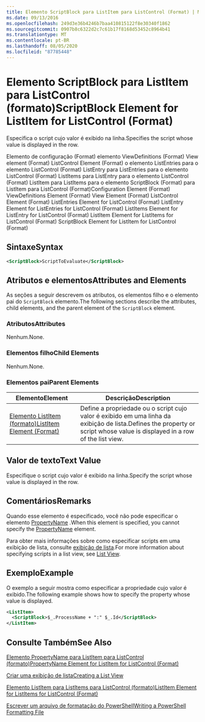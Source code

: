 ```yaml
---
title: Elemento ScriptBlock para ListItem para ListControl (Format) | Microsoft Docs
ms.date: 09/13/2016
ms.openlocfilehash: 249d3e36b4246b7baa410815122f8e30340f1862
ms.sourcegitcommit: 0907b8c6322d2c7c61b17f8168d53452c8964b41
ms.translationtype: MT
ms.contentlocale: pt-BR
ms.lasthandoff: 08/05/2020
ms.locfileid: "87785448"
---
```

# <a name="scriptblock-element-for-listitem-for-listcontrol-format"></a><span data-ttu-id="a18ea-102">Elemento ScriptBlock para ListItem para ListControl (formato)</span><span class="sxs-lookup"><span data-stu-id="a18ea-102">ScriptBlock Element for ListItem for ListControl (Format)</span></span>

<span data-ttu-id="a18ea-103">Especifica o script cujo valor é exibido na linha.</span><span class="sxs-lookup"><span data-stu-id="a18ea-103">Specifies the script whose value is displayed in the row.</span></span>

<span data-ttu-id="a18ea-104">Elemento de configuração (Format) elemento ViewDefinitions (Format) View element (Format) ListControl Element (Format) o elemento ListEntries para o elemento ListControl (Format) ListEntry para ListEntries para o elemento ListControl (Format) ListItems para ListEntry para o elemento ListControl (Format) ListItem para ListItems para o elemento ScriptBlock (Format) para ListItem para ListControl (Format)</span><span class="sxs-lookup"><span data-stu-id="a18ea-104">Configuration Element (Format) ViewDefinitions Element (Format) View Element (Format) ListControl Element (Format) ListEntries Element for ListControl (Format) ListEntry Element for ListEntries for ListControl (Format) ListItems Element for ListEntry for ListControl (Format) ListItem Element for ListItems for ListControl (Format) ScriptBlock Element for ListItem for ListControl (Format)</span></span>

## <a name="syntax"></a><span data-ttu-id="a18ea-105">Sintaxe</span><span class="sxs-lookup"><span data-stu-id="a18ea-105">Syntax</span></span>

```xml
<ScriptBlock>ScriptToEvaluate</ScriptBlock>
```

## <a name="attributes-and-elements"></a><span data-ttu-id="a18ea-106">Atributos e elementos</span><span class="sxs-lookup"><span data-stu-id="a18ea-106">Attributes and Elements</span></span>

<span data-ttu-id="a18ea-107">As seções a seguir descrevem os atributos, os elementos filho e o elemento pai do `ScriptBlock` elemento.</span><span class="sxs-lookup"><span data-stu-id="a18ea-107">The following sections describe the attributes, child elements, and the parent element of the `ScriptBlock` element.</span></span>

### <a name="attributes"></a><span data-ttu-id="a18ea-108">Atributos</span><span class="sxs-lookup"><span data-stu-id="a18ea-108">Attributes</span></span>

<span data-ttu-id="a18ea-109">Nenhum.</span><span class="sxs-lookup"><span data-stu-id="a18ea-109">None.</span></span>

### <a name="child-elements"></a><span data-ttu-id="a18ea-110">Elementos filho</span><span class="sxs-lookup"><span data-stu-id="a18ea-110">Child Elements</span></span>

<span data-ttu-id="a18ea-111">Nenhum.</span><span class="sxs-lookup"><span data-stu-id="a18ea-111">None.</span></span>

### <a name="parent-elements"></a><span data-ttu-id="a18ea-112">Elementos pai</span><span class="sxs-lookup"><span data-stu-id="a18ea-112">Parent Elements</span></span>

|<span data-ttu-id="a18ea-113">Elemento</span><span class="sxs-lookup"><span data-stu-id="a18ea-113">Element</span></span>|<span data-ttu-id="a18ea-114">Descrição</span><span class="sxs-lookup"><span data-stu-id="a18ea-114">Description</span></span>|
|-------------|-----------------|
|[<span data-ttu-id="a18ea-115">Elemento ListItem (formato)</span><span class="sxs-lookup"><span data-stu-id="a18ea-115">ListItem Element (Format)</span></span>](./listitem-element-for-listitems-for-listcontrol-format.md)|<span data-ttu-id="a18ea-116">Define a propriedade ou o script cujo valor é exibido em uma linha da exibição de lista.</span><span class="sxs-lookup"><span data-stu-id="a18ea-116">Defines the property or script whose value is displayed in a row of the list view.</span></span>|

## <a name="text-value"></a><span data-ttu-id="a18ea-117">Valor de texto</span><span class="sxs-lookup"><span data-stu-id="a18ea-117">Text Value</span></span>

<span data-ttu-id="a18ea-118">Especifique o script cujo valor é exibido na linha.</span><span class="sxs-lookup"><span data-stu-id="a18ea-118">Specify the script whose value is displayed in the row.</span></span>

## <a name="remarks"></a><span data-ttu-id="a18ea-119">Comentários</span><span class="sxs-lookup"><span data-stu-id="a18ea-119">Remarks</span></span>

<span data-ttu-id="a18ea-120">Quando esse elemento é especificado, você não pode especificar o elemento [PropertyName](./propertyname-element-for-listitem-for-listcontrol-format.md) .</span><span class="sxs-lookup"><span data-stu-id="a18ea-120">When this element is specified, you cannot specify the [PropertyName](./propertyname-element-for-listitem-for-listcontrol-format.md) element.</span></span>

<span data-ttu-id="a18ea-121">Para obter mais informações sobre como especificar scripts em uma exibição de lista, consulte [exibição de lista](./creating-a-list-view.md).</span><span class="sxs-lookup"><span data-stu-id="a18ea-121">For more information about specifying scripts in a list view, see [List View](./creating-a-list-view.md).</span></span>

## <a name="example"></a><span data-ttu-id="a18ea-122">Exemplo</span><span class="sxs-lookup"><span data-stu-id="a18ea-122">Example</span></span>

<span data-ttu-id="a18ea-123">O exemplo a seguir mostra como especificar a propriedade cujo valor é exibido.</span><span class="sxs-lookup"><span data-stu-id="a18ea-123">The following example shows how to specify the property whose value is displayed.</span></span>

```xml
<ListItem>
  <ScriptBlock>$_.ProcessName + ":" $_.Id</ScriptBlock>
</ListItem>

```

## <a name="see-also"></a><span data-ttu-id="a18ea-124">Consulte Também</span><span class="sxs-lookup"><span data-stu-id="a18ea-124">See Also</span></span>

[<span data-ttu-id="a18ea-125">Elemento PropertyName para ListItem para ListControl (formato)</span><span class="sxs-lookup"><span data-stu-id="a18ea-125">PropertyName Element for ListItem for ListControl (Format)</span></span>](./propertyname-element-for-listitem-for-listcontrol-format.md)

[<span data-ttu-id="a18ea-126">Criar uma exibição de lista</span><span class="sxs-lookup"><span data-stu-id="a18ea-126">Creating a List View</span></span>](./creating-a-list-view.md)

[<span data-ttu-id="a18ea-127">Elemento ListItem para ListItems para ListControl (formato)</span><span class="sxs-lookup"><span data-stu-id="a18ea-127">ListItem Element for ListItems for ListControl (Format)</span></span>](./listitem-element-for-listitems-for-listcontrol-format.md)

[<span data-ttu-id="a18ea-128">Escrever um arquivo de formatação do PowerShell</span><span class="sxs-lookup"><span data-stu-id="a18ea-128">Writing a PowerShell Formatting File</span></span>](./writing-a-powershell-formatting-file.md)
